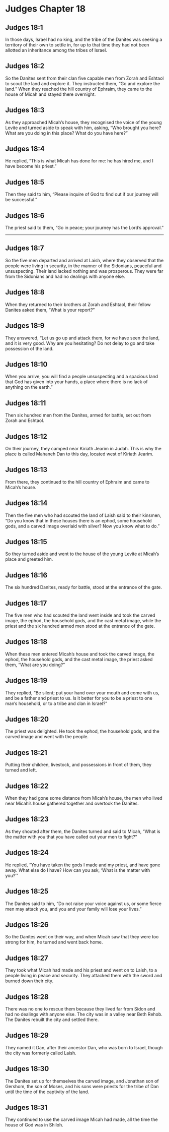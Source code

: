# Judges Chapter 18

## Judges 18:1

In those days, Israel had no king, and the tribe of the Danites was seeking a territory of their own to settle in, for up to that time they had not been allotted an inheritance among the tribes of Israel.

## Judges 18:2

So the Danites sent from their clan five capable men from Zorah and Eshtaol to scout the land and explore it. They instructed them, “Go and explore the land.” When they reached the hill country of Ephraim, they came to the house of Micah and stayed there overnight.

## Judges 18:3

As they approached Micah’s house, they recognised the voice of the young Levite and turned aside to speak with him, asking, “Who brought you here? What are you doing in this place? What do you have here?”

## Judges 18:4

He replied, “This is what Micah has done for me: he has hired me, and I have become his priest.”

## Judges 18:5

Then they said to him, “Please inquire of God to find out if our journey will be successful.”

## Judges 18:6

The priest said to them, “Go in peace; your journey has the Lord’s approval.”

---

## Judges 18:7

So the five men departed and arrived at Laish, where they observed that the people were living in security, in the manner of the Sidonians, peaceful and unsuspecting. Their land lacked nothing and was prosperous. They were far from the Sidonians and had no dealings with anyone else.

## Judges 18:8

When they returned to their brothers at Zorah and Eshtaol, their fellow Danites asked them, “What is your report?”

## Judges 18:9

They answered, “Let us go up and attack them, for we have seen the land, and it is very good. Why are you hesitating? Do not delay to go and take possession of the land.

## Judges 18:10

When you arrive, you will find a people unsuspecting and a spacious land that God has given into your hands, a place where there is no lack of anything on the earth.”

## Judges 18:11

Then six hundred men from the Danites, armed for battle, set out from Zorah and Eshtaol.

## Judges 18:12

On their journey, they camped near Kiriath Jearim in Judah. This is why the place is called Mahaneh Dan to this day, located west of Kiriath Jearim.

## Judges 18:13

From there, they continued to the hill country of Ephraim and came to Micah’s house.

## Judges 18:14

Then the five men who had scouted the land of Laish said to their kinsmen, “Do you know that in these houses there is an ephod, some household gods, and a carved image overlaid with silver? Now you know what to do.”

## Judges 18:15

So they turned aside and went to the house of the young Levite at Micah’s place and greeted him.

## Judges 18:16

The six hundred Danites, ready for battle, stood at the entrance of the gate.

## Judges 18:17

The five men who had scouted the land went inside and took the carved image, the ephod, the household gods, and the cast metal image, while the priest and the six hundred armed men stood at the entrance of the gate.

## Judges 18:18

When these men entered Micah’s house and took the carved image, the ephod, the household gods, and the cast metal image, the priest asked them, “What are you doing?”

## Judges 18:19

They replied, “Be silent; put your hand over your mouth and come with us, and be a father and priest to us. Is it better for you to be a priest to one man’s household, or to a tribe and clan in Israel?”

## Judges 18:20

The priest was delighted. He took the ephod, the household gods, and the carved image and went with the people.

## Judges 18:21

Putting their children, livestock, and possessions in front of them, they turned and left.

## Judges 18:22

When they had gone some distance from Micah’s house, the men who lived near Micah’s house gathered together and overtook the Danites.

## Judges 18:23

As they shouted after them, the Danites turned and said to Micah, “What is the matter with you that you have called out your men to fight?”

## Judges 18:24

He replied, “You have taken the gods I made and my priest, and have gone away. What else do I have? How can you ask, ‘What is the matter with you?’”

## Judges 18:25

The Danites said to him, “Do not raise your voice against us, or some fierce men may attack you, and you and your family will lose your lives.”

## Judges 18:26

So the Danites went on their way, and when Micah saw that they were too strong for him, he turned and went back home.

## Judges 18:27

They took what Micah had made and his priest and went on to Laish, to a people living in peace and security. They attacked them with the sword and burned down their city.

## Judges 18:28

There was no one to rescue them because they lived far from Sidon and had no dealings with anyone else. The city was in a valley near Beth Rehob. The Danites rebuilt the city and settled there.

## Judges 18:29

They named it Dan, after their ancestor Dan, who was born to Israel, though the city was formerly called Laish.

## Judges 18:30

The Danites set up for themselves the carved image, and Jonathan son of Gershom, the son of Moses, and his sons were priests for the tribe of Dan until the time of the captivity of the land.

## Judges 18:31

They continued to use the carved image Micah had made, all the time the house of God was in Shiloh.
